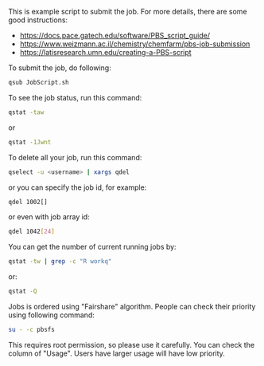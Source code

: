 This is example script to submit the job. For more details, there are some good instructions:
- https://docs.pace.gatech.edu/software/PBS_script_guide/
- https://www.weizmann.ac.il/chemistry/chemfarm/pbs-job-submission
- https://latisresearch.umn.edu/creating-a-PBS-script


To submit the job, do following:
```sh
qsub JobScript.sh

```

To see the job status, run this command:
```sh
qstat -taw
```
or
```sh
qstat -1Jwnt
```

To delete all your job, run this command:
```sh
qselect -u <username> | xargs qdel
```
or you can specify the job id, for example:
```sh
qdel 1002[]
```
or even with job array id:
```sh
qdel 1042[24]
```

You can get the number of current running jobs by:
```sh
qstat -tw | grep -c "R workq"
```
or:
```sh
qstat -Q
```

Jobs is ordered using "Fairshare" algorithm. People can check their priority using following command:
```sh
su - -c pbsfs
```
This requires root permission, so please use it carefully. You can check the column of "Usage". Users have larger usage will have low priority.
